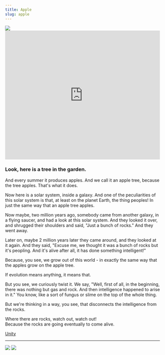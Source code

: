 ```yaml
---
title: Apple
slug: apple
---
```


<img class="flush" src="/image/ris.sm.jpg" data-source="<a href=http://sec.gsfc.nasa.gov/sec_resources_imagegallery.htm target=_blank>Heliophysics Resources - NASA</a>">

<iframe id="ytplayer" type="text/html"  width="100%" height="420" src="http://www.youtube.com/embed/kG4YnA_bo9s?origin=http://poee.lol&start=182&end=292&showinfo=0&theme=light&modestbranding=1"
  frameborder="0" data-link="http://www.youtube.com/watch?feature=player_detailpage&v=kG4YnA_bo9s#t=182"></iframe><br>

### Look, here is a tree in the garden.

And every summer it produces apples. And we call it an apple tree, because the tree apples. That's what it does.

Now here is a solar system, inside a galaxy. And one of the peculiarities of this solar system is that, at least on the planet Earth, the thing peoples! In just the same way that an apple tree apples.

Now maybe, two million years ago, somebody came from another galaxy, in a flying saucer, and had a look at this solar system. And they looked it over, and shrugged their shoulders and said, "Just a bunch of rocks." And they went away.

Later on, maybe 2 million years later they came around, and they looked at it again. And they said, "Excuse me, we thought it was a bunch of rocks but it's peopling. And it's alive after all, it has done something intelligent!"

Because, you see, we grow out of this world - in exactly the same way that the apples grow on the apple tree.

If evolution means anything, it means that.

But you see, we curiously twist it. We say, "Well, first of all, in the beginning, there was nothing but gas and rock. And then intelligence happened to arise in it." You know, like a sort of fungus or slime on the top of the whole thing.

But we're thinking in a way, you see, that disconnects the intelligence from the rocks.

Where there are rocks, watch out, watch out!
<br>Because the rocks are going eventually to come alive.

<a href="/read/unity" class="next">Unity</a>

-----

<img class="flush" src="/image/appleglow.sm.jpg" data-source="<a href='https://secure.flickr.com/photos/cayusa/4402315029/'>Bart - Flickr</a>" data-license="https://creativecommons.org/licenses/by-nc/2.0/">

<img src="/image/applefig.jpg" class="flush" data-source="Apples and fig - <a href='https://secure.flickr.com/photos/protactinium/2992460621'>Scott - Flickr</a>" data-license="https://creativecommons.org/licenses/by/2.0/">

